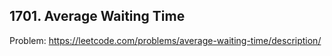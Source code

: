 ## 1701. Average Waiting Time

Problem: https://leetcode.com/problems/average-waiting-time/description/

